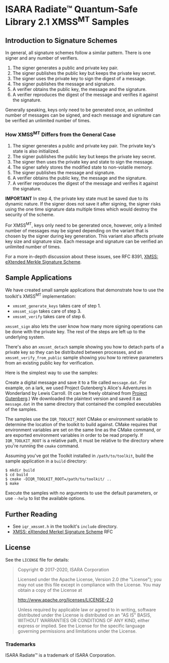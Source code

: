 # ISARA Radiate™ Quantum-Safe Library 2.1 XMSS<sup>MT</sup> Samples

## Introduction to Signature Schemes

In general, all signature schemes follow a similar pattern. There is one
signer and any number of verifiers.

1.  The signer generates a public and private key pair.
2.  The signer publishes the public key but keeps the private key secret.
3.  The signer uses the private key to sign the digest of a message.
4.  The signer publishes the message and signature.
5.  A verifier obtains the public key, the message and the signature.
6.  A verifier reproduces the digest of the message and verifies it
    against the signature.

Generally speaking, keys only need to be generated once, an unlimited number
of messages can be signed, and each message and signature can be verified
an unlimited number of times.

### How XMSS<sup>MT</sup> Differs from the General Case

1.  The signer generates a public and private key pair. The private key's
    state is also initialized.
2.  The signer publishes the public key but keeps the private key secret.
3.  The signer then uses the private key and state to sign the message.
4.  The signer safely stores the modified state to non-volatile memory.
4.  The signer publishes the message and signature.
5.  A verifier obtains the public key, the message and the signature.
6.  A verifier reproduces the digest of the message and verifies it
    against the signature.

**IMPORTANT**
In step 4, the private key state must be saved due to its dynamic nature. If
the signer does not save it after signing, the signer risks using the one time
signature data multiple times which would destroy the security of the scheme.

For XMSS<sup>MT</sup>, keys only need to be generated once, however, only a limited
number of messages may be signed depending on the variant that
is chosen by the signer during key generation. This variant
also affects private key size and signature size. Each message and signature
can be verified an unlimited number of times.

For a more in-depth discussion about these issues, see RFC 8391,
[XMSS: eXtended Merkle Signature Scheme](https://tools.ietf.org/html/rfc8391).

## Sample Applications

We have created small sample applications that demonstrate how to use the
toolkit's XMSS<sup>MT</sup> implementation:

* `xmssmt_generate_keys` takes care of step 1.
* `xmssmt_sign` takes care of step 3.
* `xmssmt_verify` takes care of step 6.

`xmssmt_sign` also lets the user know how many more signing operations can be
done with the private key. The rest of the steps are left up to the underlying
system.

There's also an `xmssmt_detach` sample showing you how to detach parts of a
private key so they can be distributed between processes, and an
`xmssmt_verify_from_public` sample showing you how to retrieve parameters from
an existing public key for verification.

Here is the simplest way to use the samples:

Create a digital message and save it to a file called `message.dat`. For
example, on a lark, we used Project Gutenberg's Alice's Adventures in
Wonderland by Lewis Carroll. (It can be freely obtained from
[Project Gutenberg](http://www.gutenberg.org/ebooks/11.txt.utf-8).)
We downloaded the plaintext version and saved it as `message.dat` in the same
directory that contained the compiled executables of the samples.

The samples use the `IQR_TOOLKIT_ROOT` CMake or environment variable to
determine the location of the toolkit to build against. CMake requires that
environment variables are set on the same line as the CMake command, or are
exported environment variables in order to be read properly. If
`IQR_TOOLKIT_ROOT` is a relative path, it must be relative to the directory
where you're running the `cmake` command.

Assuming you've got the Toolkit installed in `/path/to/toolkit`, build the
sample application in a `build` directory:

```
$ mkdir build
$ cd build
$ cmake -DIQR_TOOLKIT_ROOT=/path/to/toolkit/ ..
$ make
```

Execute the samples with no arguments to use the default parameters, or use
`--help` to list the available options.

## Further Reading

* See `iqr_xmssmt.h` in the toolkit's `include` directory.
* [XMSS: eXtended Merkel Signature Scheme](https://tools.ietf.org/html/rfc8391)
  RFC

## License

See the `LICENSE` file for details:

> Copyright © 2017-2020, ISARA Corporation
> 
> Licensed under the Apache License, Version 2.0 (the "License");
> you may not use this file except in compliance with the License.
> You may obtain a copy of the License at
> 
> http://www.apache.org/licenses/LICENSE-2.0
> 
> Unless required by applicable law or agreed to in writing, software
> distributed under the License is distributed on an "AS IS" BASIS,
> WITHOUT WARRANTIES OR CONDITIONS OF ANY KIND, either express or implied.
> See the License for the specific language governing permissions and
> limitations under the License.

### Trademarks

ISARA Radiate™ is a trademark of ISARA Corporation.
